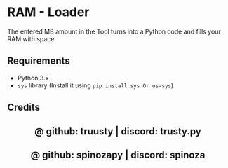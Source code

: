 # RAM - Loader

The entered MB amount in the Tool turns into a Python code and fills your RAM with space.

## Requirements
- Python 3.x
- `sys` library (Install it using `pip install sys Or os-sys`)

## Credits

<h2 align="center"> @ github: truusty | discord: trusty.py</h2>
<h2 align="center"> @ github: spinozapy | discord: spinoza</h2>

